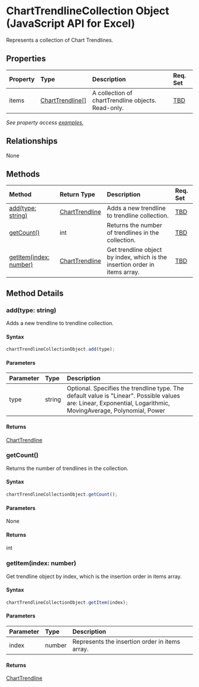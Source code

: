 # ChartTrendlineCollection Object (JavaScript API for Excel)

Represents a collection of Chart Trendlines.

## Properties

| Property	   | Type	|Description| Req. Set|
|:---------------|:--------|:----------|:----|
|items|[ChartTrendline[]](charttrendline.md)|A collection of chartTrendline objects. Read-only.|[TBD](../requirement-sets/excel-api-requirement-sets.md)|

_See property access [examples.](#property-access-examples)_

## Relationships
None


## Methods

| Method		   | Return Type	|Description| Req. Set|
|:---------------|:--------|:----------|:----|
|[add(type: string)](#addtype-string)|[ChartTrendline](charttrendline.md)|Adds a new trendline to trendline collection.|[TBD](../requirement-sets/excel-api-requirement-sets.md)|
|[getCount()](#getcount)|int|Returns the number of trendlines in the collection.|[TBD](../requirement-sets/excel-api-requirement-sets.md)|
|[getItem(index: number)](#getitemindex-number)|[ChartTrendline](charttrendline.md)|Get trendline object by index, which is the insertion order in items array.|[TBD](../requirement-sets/excel-api-requirement-sets.md)|

## Method Details


### add(type: string)
Adds a new trendline to trendline collection.

#### Syntax
```js
chartTrendlineCollectionObject.add(type);
```

#### Parameters
| Parameter	   | Type	|Description|
|:---------------|:--------|:----------|
|type|string|Optional. Specifies the trendline type. The default value is "Linear".  Possible values are: Linear, Exponential, Logarithmic, MovingAverage, Polynomial, Power|

#### Returns
[ChartTrendline](charttrendline.md)

### getCount()
Returns the number of trendlines in the collection.

#### Syntax
```js
chartTrendlineCollectionObject.getCount();
```

#### Parameters
None

#### Returns
int

### getItem(index: number)
Get trendline object by index, which is the insertion order in items array.

#### Syntax
```js
chartTrendlineCollectionObject.getItem(index);
```

#### Parameters
| Parameter	   | Type	|Description|
|:---------------|:--------|:----------|
|index|number|Represents the insertion order in items array.|

#### Returns
[ChartTrendline](charttrendline.md)
